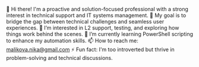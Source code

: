 👋 Hi there! I'm a proactive and solution-focused professional with a strong interest in technical support and IT systems management.
🎯 My goal is to bridge the gap between technical challenges and seamless user experiences.
👀 I’m interested in L2 support, testing, and exploring how things work behind the scenes.
🌱 I’m currently learning PowerShell scripting to enhance my automation skills.
📫 How to reach me: malikova.nika@gmail.com
⚡ Fun fact: I'm too introverted but thrive in problem-solving and technical discussions.

